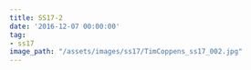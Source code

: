 ```yaml
---
title: SS17-2
date: '2016-12-07 00:00:00'
tag:
- ss17
image_path: "/assets/images/ss17/TimCoppens_ss17_002.jpg"
---
```

